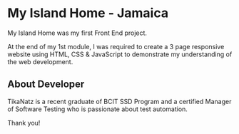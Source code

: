 # My Island Home - Jamaica
My Island Home was my first Front End project.  

At the end of my 1st module, I was required to create a 3 page responsive website using HTML, CSS &amp; JavaScript to demonstrate my understanding of the web development.

## About Developer

TikaNatz is a recent graduate of BCIT SSD Program and a certified Manager of Software Testing who is passionate about test automation.

Thank you!
